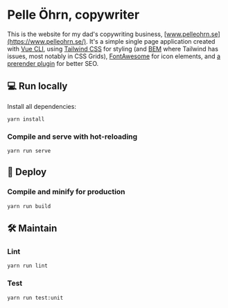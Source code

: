 # Pelle Öhrn, copywriter
This is the website for my dad's copywriting business, [www.pelleohrn.se](https://www.pelleohrn.se/). It's a simple single page application created with [Vue CLI](https://cli.vuejs.org/), using [Tailwind CSS](https://tailwindcss.com/) for styling (and [BEM](http://getbem.com/) where Tailwind has issues, most notably in CSS Grids), [FontAwesome](https://fontawesome.com/) for icon elements, and [a prerender plugin](https://github.com/chrisvfritz/prerender-spa-plugin) for better SEO.

## 💻 Run locally
Install all dependencies:
```
yarn install
```

### Compile and serve with hot-reloading
```
yarn run serve
```
## 🚀 Deploy

### Compile and minify for production
```
yarn run build
```

## 🛠️ Maintain
### Lint
```
yarn run lint
```
### Test

```
yarn run test:unit
```